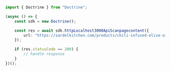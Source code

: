 <!-- Start SDK Example Usage -->
```typescript
import { Doctrine } from "Doctrine";

(async () => {
    const sdk = new Doctrine();

    const res = await sdk.httpLocalhost3000ApiScanpagecontent({
        url: "https://sardelkitchen.com/products/chili-infused-olive-oil",
    });

    if (res.statusCode == 200) {
        // handle response
    }
})();

```
<!-- End SDK Example Usage -->